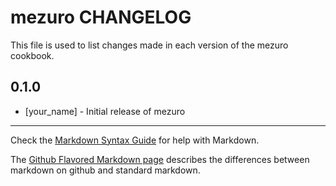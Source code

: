 mezuro CHANGELOG
================

This file is used to list changes made in each version of the mezuro cookbook.

0.1.0
-----
- [your_name] - Initial release of mezuro

- - -
Check the [Markdown Syntax Guide](http://daringfireball.net/projects/markdown/syntax) for help with Markdown.

The [Github Flavored Markdown page](http://github.github.com/github-flavored-markdown/) describes the differences between markdown on github and standard markdown.
